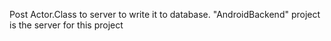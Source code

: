 Post Actor.Class to server to write it to database.
"AndroidBackend" project is the server for this project
